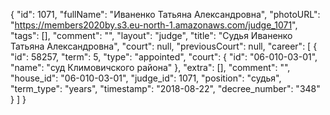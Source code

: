 {
    "id": 1071,
    "fullName": "Иваненко Татьяна Александровна",
    "photoURL": "https://members2020by.s3.eu-north-1.amazonaws.com/judge_1071",
    "tags": [],
    "comment": "",
    "layout": "judge",
    "title": "Судья Иваненко Татьяна Александровна",
    "court": null,
    "previousCourt": null,
    "career": [
        {
            "id": 58257,
            "term": 5,
            "type": "appointed",
            "court": {
                "id": "06-010-03-01",
                "name": "суд Климовичского района"
            },
            "extra": [],
            "comment": "",
            "house_id": "06-010-03-01",
            "judge_id": 1071,
            "position": "судья",
            "term_type": "years",
            "timestamp": "2018-08-22",
            "decree_number": "348"
        }
    ]
}